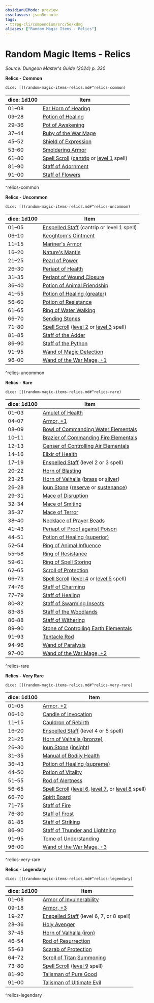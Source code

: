 ```yaml
---
obsidianUIMode: preview
cssclasses: json5e-note
tags:
- ttrpg-cli/compendium/src/5e/xdmg
aliases: ["Random Magic Items - Relics"]
---
```

# Random Magic Items - Relics
*Source: Dungeon Master's Guide (2024) p. 330* 

**Relics - Common**

`dice: [](random-magic-items-relics.md#^relics-common)`

| dice: 1d100 | Item |
|-------------|------|
| 01–08 | [Ear Horn of Hearing](3-Mechanics/CLI/items/ear-horn-of-hearing-xdmg.md) |
| 09–28 | [Potion of Healing](3-Mechanics/CLI/items/potion-of-healing-xdmg.md) |
| 29–36 | [Pot of Awakening](3-Mechanics/CLI/items/pot-of-awakening-xdmg.md) |
| 37–44 | [Ruby of the War Mage](3-Mechanics/CLI/items/ruby-of-the-war-mage-xdmg.md) |
| 45–52 | [Shield of Expression](3-Mechanics/CLI/items/shield-of-expression-xdmg.md) |
| 53–60 | [Smoldering Armor](3-Mechanics/CLI/items/smoldering-armor-xdmg.md) |
| 61–80 | [Spell Scroll](3-Mechanics/CLI/items/spell-scroll-xdmg.md) ([cantrip](3-Mechanics/CLI/items/spell-scroll-cantrip-xdmg.md) or [level 1](3-Mechanics/CLI/items/spell-scroll-level-1-xdmg.md) spell) |
| 81–90 | [Staff of Adornment](3-Mechanics/CLI/items/staff-of-adornment-xdmg.md) |
| 91–00 | [Staff of Flowers](3-Mechanics/CLI/items/staff-of-flowers-xdmg.md) |
^relics-common

**Relics - Uncommon**

`dice: [](random-magic-items-relics.md#^relics-uncommon)`

| dice: 1d100 | Item |
|-------------|------|
| 01–05 | [Enspelled Staff](3-Mechanics/CLI/items/enspelled-staff-xdmg.md) (cantrip or level 1 spell) |
| 06–10 | [Keoghtom's Ointment](3-Mechanics/CLI/items/keoghtoms-ointment-xdmg.md) |
| 11–15 | [Mariner's Armor](3-Mechanics/CLI/items/mariners-armor-xdmg.md) |
| 16–20 | [Nature's Mantle](3-Mechanics/CLI/items/natures-mantle-xdmg.md) |
| 21–25 | [Pearl of Power](3-Mechanics/CLI/items/pearl-of-power-xdmg.md) |
| 26–30 | [Periapt of Health](3-Mechanics/CLI/items/periapt-of-health-xdmg.md) |
| 31–35 | [Periapt of Wound Closure](3-Mechanics/CLI/items/periapt-of-wound-closure-xdmg.md) |
| 36–40 | [Potion of Animal Friendship](3-Mechanics/CLI/items/potion-of-animal-friendship-xdmg.md) |
| 41–55 | [Potion of Healing (greater)](3-Mechanics/CLI/items/potion-of-greater-healing-xdmg.md) |
| 56–60 | [Potion of Resistance](3-Mechanics/CLI/items/potion-of-resistance-xdmg.md) |
| 61–65 | [Ring of Water Walking](3-Mechanics/CLI/items/ring-of-water-walking-xdmg.md) |
| 66–70 | [Sending Stones](3-Mechanics/CLI/items/sending-stones-xdmg.md) |
| 71–80 | [Spell Scroll](3-Mechanics/CLI/items/spell-scroll-xdmg.md) ([level 2](3-Mechanics/CLI/items/spell-scroll-level-2-xdmg.md) or [level 3](3-Mechanics/CLI/items/spell-scroll-level-3-xdmg.md) spell) |
| 81–85 | [Staff of the Adder](3-Mechanics/CLI/items/staff-of-the-adder-xdmg.md) |
| 86–90 | [Staff of the Python](3-Mechanics/CLI/items/staff-of-the-python-xdmg.md) |
| 91–95 | [Wand of Magic Detection](3-Mechanics/CLI/items/wand-of-magic-detection-xdmg.md) |
| 96–00 | [Wand of the War Mage, +1](3-Mechanics/CLI/items/1-wand-of-the-war-mage-xdmg.md) |
^relics-uncommon

**Relics - Rare**

`dice: [](random-magic-items-relics.md#^relics-rare)`

| dice: 1d100 | Item |
|-------------|------|
| 01–03 | [Amulet of Health](3-Mechanics/CLI/items/amulet-of-health-xdmg.md) |
| 04–07 | [Armor, +1](3-Mechanics/CLI/items/1-armor-xdmg.md) |
| 08–09 | [Bowl of Commanding Water Elementals](3-Mechanics/CLI/items/bowl-of-commanding-water-elementals-xdmg.md) |
| 10–11 | [Brazier of Commanding Fire Elementals](3-Mechanics/CLI/items/brazier-of-commanding-fire-elementals-xdmg.md) |
| 12–13 | [Censer of Controlling Air Elementals](3-Mechanics/CLI/items/censer-of-controlling-air-elementals-xdmg.md) |
| 14–16 | [Elixir of Health](3-Mechanics/CLI/items/elixir-of-health-xdmg.md) |
| 17–19 | [Enspelled Staff](3-Mechanics/CLI/items/enspelled-staff-xdmg.md) (level 2 or 3 spell) |
| 20–22 | [Horn of Blasting](3-Mechanics/CLI/items/horn-of-blasting-xdmg.md) |
| 23–25 | [Horn of Valhalla](3-Mechanics/CLI/items/horn-of-valhalla-xdmg.md) ([brass](3-Mechanics/CLI/items/horn-of-valhalla-brass-xdmg.md) or [silver](3-Mechanics/CLI/items/horn-of-valhalla-silver-xdmg.md)) |
| 26–28 | [Ioun Stone](3-Mechanics/CLI/items/ioun-stone-xdmg.md) ([reserve](3-Mechanics/CLI/items/ioun-stone-reserve-xdmg.md) or [sustenance](3-Mechanics/CLI/items/ioun-stone-sustenance-xdmg.md)) |
| 29–31 | [Mace of Disruption](3-Mechanics/CLI/items/mace-of-disruption-xdmg.md) |
| 32–34 | [Mace of Smiting](3-Mechanics/CLI/items/mace-of-smiting-xdmg.md) |
| 35–37 | [Mace of Terror](3-Mechanics/CLI/items/mace-of-terror-xdmg.md) |
| 38–40 | [Necklace of Prayer Beads](3-Mechanics/CLI/items/necklace-of-prayer-beads-xdmg.md) |
| 41–43 | [Periapt of Proof against Poison](3-Mechanics/CLI/items/periapt-of-proof-against-poison-xdmg.md) |
| 44–51 | [Potion of Healing (superior)](3-Mechanics/CLI/items/potion-of-superior-healing-xdmg.md) |
| 52–54 | [Ring of Animal Influence](3-Mechanics/CLI/items/ring-of-animal-influence-xdmg.md) |
| 55–58 | [Ring of Resistance](3-Mechanics/CLI/items/ring-of-resistance-xdmg.md) |
| 59–61 | [Ring of Spell Storing](3-Mechanics/CLI/items/ring-of-spell-storing-xdmg.md) |
| 62–65 | [Scroll of Protection](3-Mechanics/CLI/items/scroll-of-protection-xdmg.md) |
| 66–73 | [Spell Scroll](3-Mechanics/CLI/items/spell-scroll-xdmg.md) ([level 4](3-Mechanics/CLI/items/spell-scroll-level-4-xdmg.md) or [level 5](3-Mechanics/CLI/items/spell-scroll-level-5-xdmg.md) spell) |
| 74–76 | [Staff of Charming](3-Mechanics/CLI/items/staff-of-charming-xdmg.md) |
| 77–79 | [Staff of Healing](3-Mechanics/CLI/items/staff-of-healing-xdmg.md) |
| 80–82 | [Staff of Swarming Insects](3-Mechanics/CLI/items/staff-of-swarming-insects-xdmg.md) |
| 83–85 | [Staff of the Woodlands](3-Mechanics/CLI/items/staff-of-the-woodlands-xdmg.md) |
| 86–88 | [Staff of Withering](3-Mechanics/CLI/items/staff-of-withering-xdmg.md) |
| 89–90 | [Stone of Controlling Earth Elementals](3-Mechanics/CLI/items/stone-of-controlling-earth-elementals-xdmg.md) |
| 91–93 | [Tentacle Rod](3-Mechanics/CLI/items/tentacle-rod-xdmg.md) |
| 94–96 | [Wand of Paralysis](3-Mechanics/CLI/items/wand-of-paralysis-xdmg.md) |
| 97–00 | [Wand of the War Mage, +2](3-Mechanics/CLI/items/2-wand-of-the-war-mage-xdmg.md) |
^relics-rare

**Relics - Very Rare**

`dice: [](random-magic-items-relics.md#^relics-very-rare)`

| dice: 1d100 | Item |
|-------------|------|
| 01–05 | [Armor, +2](3-Mechanics/CLI/items/2-armor-xdmg.md) |
| 06–10 | [Candle of Invocation](3-Mechanics/CLI/items/candle-of-invocation-xdmg.md) |
| 11–15 | [Cauldron of Rebirth](3-Mechanics/CLI/items/cauldron-of-rebirth-xdmg.md) |
| 16–20 | [Enspelled Staff](3-Mechanics/CLI/items/enspelled-staff-xdmg.md) (level 4 or 5 spell) |
| 21–25 | [Horn of Valhalla (bronze)](3-Mechanics/CLI/items/horn-of-valhalla-bronze-xdmg.md) |
| 26–30 | [Ioun Stone](3-Mechanics/CLI/items/ioun-stone-xdmg.md) ([insight](3-Mechanics/CLI/items/ioun-stone-insight-xdmg.md)) |
| 31–35 | [Manual of Bodily Health](3-Mechanics/CLI/items/manual-of-bodily-health-xdmg.md) |
| 36–43 | [Potion of Healing (supreme)](3-Mechanics/CLI/items/potion-of-supreme-healing-xdmg.md) |
| 44–50 | [Potion of Vitality](3-Mechanics/CLI/items/potion-of-vitality-xdmg.md) |
| 51–55 | [Rod of Alertness](3-Mechanics/CLI/items/rod-of-alertness-xdmg.md) |
| 56–65 | [Spell Scroll](3-Mechanics/CLI/items/spell-scroll-xdmg.md) ([level 6](3-Mechanics/CLI/items/spell-scroll-level-6-xdmg.md), [level 7](3-Mechanics/CLI/items/spell-scroll-level-7-xdmg.md), or [level 8](3-Mechanics/CLI/items/spell-scroll-level-8-xdmg.md) spell) |
| 66–70 | [Spirit Board](3-Mechanics/CLI/items/spirit-board-xdmg.md) |
| 71–75 | [Staff of Fire](3-Mechanics/CLI/items/staff-of-fire-xdmg.md) |
| 76–80 | [Staff of Frost](3-Mechanics/CLI/items/staff-of-frost-xdmg.md) |
| 81–85 | [Staff of Striking](3-Mechanics/CLI/items/staff-of-striking-xdmg.md) |
| 86–90 | [Staff of Thunder and Lightning](3-Mechanics/CLI/items/staff-of-thunder-and-lightning-xdmg.md) |
| 91–95 | [Tome of Understanding](3-Mechanics/CLI/items/tome-of-understanding-xdmg.md) |
| 96–00 | [Wand of the War Mage, +3](3-Mechanics/CLI/items/3-wand-of-the-war-mage-xdmg.md) |
^relics-very-rare

**Relics - Legendary**

`dice: [](random-magic-items-relics.md#^relics-legendary)`

| dice: 1d100 | Item |
|-------------|------|
| 01–08 | [Armor of Invulnerability](3-Mechanics/CLI/items/armor-of-invulnerability-xdmg.md) |
| 09–18 | [Armor, +3](3-Mechanics/CLI/items/3-armor-xdmg.md) |
| 19–27 | [Enspelled Staff](3-Mechanics/CLI/items/enspelled-staff-xdmg.md) (level 6, 7, or 8 spell) |
| 28–36 | [Holy Avenger](3-Mechanics/CLI/items/holy-avenger-xdmg.md) |
| 37–45 | [Horn of Valhalla (iron)](3-Mechanics/CLI/items/horn-of-valhalla-iron-xdmg.md) |
| 46–54 | [Rod of Resurrection](3-Mechanics/CLI/items/rod-of-resurrection-xdmg.md) |
| 55–63 | [Scarab of Protection](3-Mechanics/CLI/items/scarab-of-protection-xdmg.md) |
| 64–72 | [Scroll of Titan Summoning](3-Mechanics/CLI/items/scroll-of-titan-summoning-xdmg.md) |
| 73–80 | [Spell Scroll](3-Mechanics/CLI/items/spell-scroll-xdmg.md) ([level 9](3-Mechanics/CLI/items/spell-scroll-level-9-xdmg.md) spell) |
| 81–90 | [Talisman of Pure Good](3-Mechanics/CLI/items/talisman-of-pure-good-xdmg.md) |
| 91–00 | [Talisman of Ultimate Evil](3-Mechanics/CLI/items/talisman-of-ultimate-evil-xdmg.md) |
^relics-legendary
